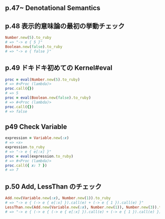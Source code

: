 ## p.47~ Denotational Semantics

## p.48 表示的意味論の最初の挙動チェック

```ruby
Number.new(5).to_ruby
# => "-> e { 5 }"
Boolean.new(false).to_ruby
# => "-> e { false }"
```


## p.49 ドキドキ初めての Kernel#eval

```ruby
proc = eval(Number.new(5).to_ruby)
# => #<Proc (lambda)>
proc.call({})
# => 5
proc = eval(Boolean.new(false).to_ruby)
# => #<Proc (lambda)>
proc.call({})
# => false
```


## p49 Check Variable
```ruby
expression = Variable.new(:x)
# => «x»
expression.to_ruby
# => "-> e { e[:x] }"
proc = eval(expression.to_ruby)
# => #<Proc (lambda)>
proc.call({ x: 7 })
# => 7
```

## p.50 Add, LessThan のチェック

```ruby
Add.new(Variable.new(:x), Number.new(1)).to_ruby
# => "-> e { (-> e { e[:x] }).call(e) + (-> e { 1 }).call(e) }"
LessThan.new(Add.new(Variable.new(:x), Number.new(1)), Number.new(3)).to_ruby
# => "-> e { (-> e { (-> e { e[:x] }).call(e) + (-> e { 1 }).call(e) }).call(e) < ↵ (-> e { 3 }).call(e) }"
```
